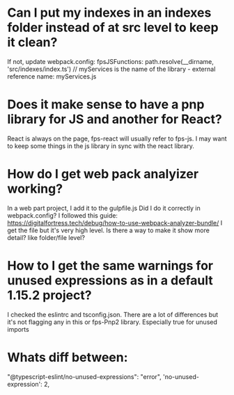 # Can I put my indexes in an indexes folder instead of at src level to keep it clean?
If not, update webpack.config:  fpsJSFunctions: path.resolve(__dirname, 'src/indexes/index.ts')  // myServices is the name of the library - external reference name:  myServices.js

# Does it make sense to have a pnp library for JS and another for React?
React is always on the page, fps-react will usually refer to fps-js.
I may want to keep some things in the js library in sync with the react library.

# How do I get web pack analyizer working?
In a web part project, I add it to the gulpfile.js
Did I do it correctly in webpack.config?  I followed this guide:  https://digitalfortress.tech/debug/how-to-use-webpack-analyzer-bundle/
I get the file but it's very high level.  Is there a way to make it show more detail?  like folder/file level?

# How to I get the same warnings for unused expressions as in a default 1.15.2 project?
I checked the eslintrc and tsconfig.json.  There are a lot of differences but it's not flagging any in this or fps-Pnp2 library.
Especially true for unused imports

# Whats diff between:
"@typescript-eslint/no-unused-expressions": "error",
'no-unused-expression': 2,




